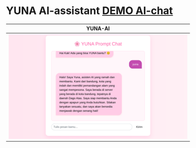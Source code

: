 # YUNA AI-assistant [DEMO AI-chat](https://putridinar.github.io/yuna-AI/)

|             YUNA-AI            |
|--------------------------------|
|![](./assets/images/yuna-AI.png)|
